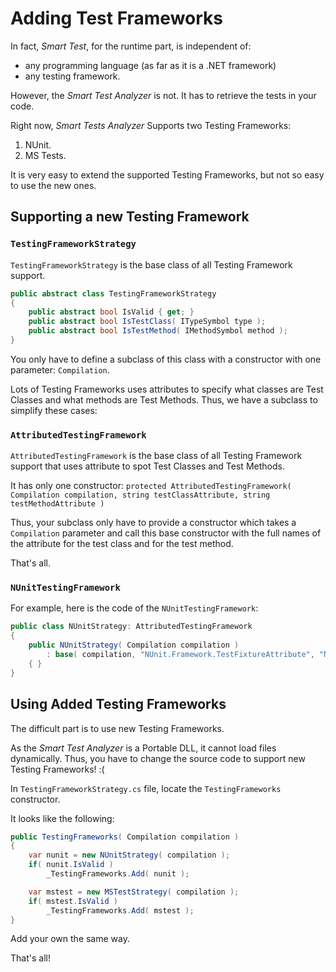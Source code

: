 # Adding Test Frameworks

In fact, *Smart Test*, for the runtime part, is independent of:

* any programming language (as far as it is a .NET framework)
* any testing framework.

However, the *Smart Test Analyzer* is not. It has to retrieve the tests in your code.

Right now, *Smart Tests Analyzer* Supports two Testing Frameworks:

1. NUnit.
1. MS Tests.

It is very easy to extend the supported Testing Frameworks, but not so easy to use the new ones.

## Supporting a new Testing Framework

### `TestingFrameworkStrategy`

`TestingFrameworkStrategy` is the base class of all Testing Framework support.

```C#
public abstract class TestingFrameworkStrategy
{
    public abstract bool IsValid { get; }
    public abstract bool IsTestClass( ITypeSymbol type );
    public abstract bool IsTestMethod( IMethodSymbol method );
}
```

You only have to define a subclass of this class with a constructor with one parameter: `Compilation`.

Lots of Testing Frameworks uses attributes to specify what classes are Test Classes and what methods are Test Methods. Thus, we have a subclass to simplify these cases:

### `AttributedTestingFramework`

`AttributedTestingFramework` is the base class of all Testing Framework support that uses attribute to spot Test Classes and Test Methods.

It has only one constructor: `protected AttributedTestingFramework( Compilation compilation, string testClassAttribute, string testMethodAttribute )`

Thus, your subclass only have to provide a constructor which takes a `Compilation` parameter and call this base constructor with the full names of the attribute for the test class and for the test method.

That's all.

### `NUnitTestingFramework`

For example, here is the code of the `NUnitTestingFramework`:

```C#
public class NUnitStrategy: AttributedTestingFramework
{
    public NUnitStrategy( Compilation compilation )
        : base( compilation, "NUnit.Framework.TestFixtureAttribute", "NUnit.Framework.TestAttribute" )
    { }
}
```

## Using Added Testing Frameworks

The difficult part is to use new Testing Frameworks.

As the *Smart Test Analyzer* is a Portable DLL, it cannot load files dynamically. Thus, you have to change the source code to support new Testing Frameworks! :(

In `TestingFrameworkStrategy.cs` file, locate the `TestingFrameworks` constructor.

It looks like the following:

```C#
public TestingFrameworks( Compilation compilation )
{
    var nunit = new NUnitStrategy( compilation );
    if( nunit.IsValid )
        _TestingFrameworks.Add( nunit );

    var mstest = new MSTestStrategy( compilation );
    if( mstest.IsValid )
        _TestingFrameworks.Add( mstest );
}
```

Add your own the same way.

That's all!

